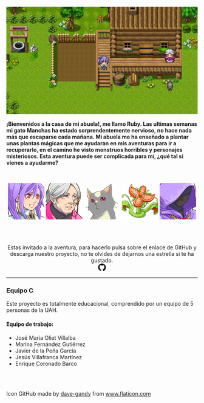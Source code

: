 <p><img src="Diseño Gráfico\Casa.png"></p>

**¡Bienvenidos a la casa de mi abuela!, me llamo Ruby.
Las ultimas semanas mi gato Manchas ha estado sorprendentemente nervioso, no hace nada más que escaparse cada mañana. Mi abuela me ha enseñado a plantar unas plantas mágicas que me ayudaran en mis aventuras para ir a recuperarlo, en el camino he visto monstruos horribles y personajes misteriosos. Esta aventura puede ser complicada para mí, ¿qué tal si vienes a ayudarme?**

<br>

<p style="text-align: center">
    <img src="Diseño Gráfico\RubyAvatar.png">
    <img src="Diseño Gráfico\Boceto abuela.png">
    <img src="Diseño Gráfico\Boceto gato.png">
    <img src="Diseño Gráfico\Boceto planta.png">
    <img src="Diseño Gráfico\Boss boceto.png">
</p>

<br><br>

<p style="text-align: center">
    Estas invitado a la aventura, para hacerlo pulsa sobre el enlace de GitHub y descarga nuestro proyecto, no te olvides de dejarnos una estrella si te ha gustado.<br>
    <a href="https://github.com/TecnologiaVideojuegos/proyecto-videojuego-team-ruby"><img style="width: 20px" src="Diseño Gráfico\Github.png"></a>
</p>

----



### Equipo C  
Este proyecto es totalmente educacional, comprendido por un equipo de 5 personas de la UAH.
#### **Equipo de trabajo**:

- José Maria Oliet Villalba  
- Marina Fernández Gutiérrez  
- Javier de la Peña García
- Jesús Villafranca Martínez
- Enrique Coronado Barco

<br><br>

Icon GitHub made by [dave-gandy](https://www.flaticon.com/authors/dave-gandy) from www.flaticon.com